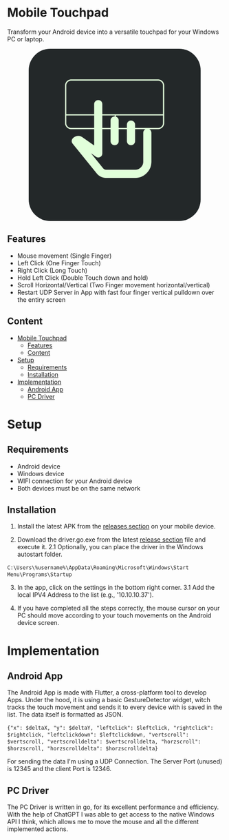 # Mobile Touchpad
Transform your Android device into a versatile touchpad for your Windows PC or laptop.

<div style="border-radius: 50px; overflow: hidden; display: flex; justify-content: center; align-items: center; width: 400px; margin-left: 50px"> 
  <img src='https://github.com/RolandDaum/MobileTouchPad/blob/main/mobiletouchpad/assets/icon.png?raw=true' width='400px'>
</div>

## Features
- Mouse movement (Single Finger)
- Left Click (One Finger Touch)
- Right Click (Long Touch)
- Hold Left Click (Double Touch down and hold)
- Scroll Horizontal/Vertical (Two Finger movement horizontal/vertical)
- Restart UDP Server in App with fast four finger vertical pulldown over the entiry screen

## Content
- [Mobile Touchpad](#mobile-touchpad)
  - [Features](#features)
  - [Content](#content)
- [Setup](#setup)
  - [Requirements](#requirements)
  - [Installation](#installation)
- [Implementation](#implementation)
  - [Android App](#android-app)
  - [PC Driver](#pc-driver)

# Setup

## Requirements
- Android device
- Windows device
- WIFI connection for your Android device
- Both devices must be on the same network

## Installation
1. Install the latest APK from the [releases section](https://github.com/RolandDaum/MobileTouchPad/releases/tag/v1.0.0) on your mobile device.

2. Download the driver.go.exe from the latest [release section](https://github.com/RolandDaum/MobileTouchPad/releases/tag/v1.0.0) file and execute it.
2.1 Optionally, you can place the driver in the Windows autostart folder.
```
C:\Users\%username%\AppData\Roaming\Microsoft\Windows\Start Menu\Programs\Startup
```

3. In the app, click on the settings in the bottom right corner.
3.1 Add the local IPV4 Address to the list (e.g., '10.10.10.37').

4. If you have completed all the steps correctly, the mouse cursor on your PC should move according to your touch movements on the Android device screen.

# Implementation
## Android App
The Android App is made with Flutter, a cross-platform tool to develop Apps. Under the hood, it is using a basic GestureDetector widget, witch tracks the touch movement and sends it to every device with is saved in the list. The data itself is formatted as JSON.
```
{"x": $deltaX, "y": $deltaY, "leftclick": $leftclick, "rightclick": $rightclick, "leftclickdown": $leftclickdown, "vertscroll": $vertscroll, "vertscrolldelta": $vertscrolldelta, "horzscroll": $horzscroll, "horzscrolldelta": $horzscrolldelta}
```
For sending the data I'm using a UDP Connection. The Server Port (unused) is 12345 and the client Port is 12346.
## PC Driver
The PC Driver is written in go, for its excellent performance and efficiency. With the help of ChatGPT I was able to get access to the native Windows API I think, which allows me to move the mouse and all the different implemented actions.
